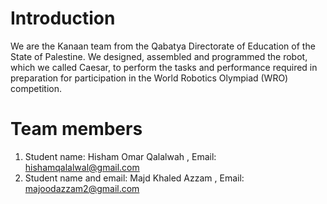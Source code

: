 
# Introduction #

We are the Kanaan team from the Qabatya Directorate of Education of the State of Palestine. 
We designed, assembled and programmed the robot, which we called Caesar, to perform the tasks and performance required in preparation for participation in the World Robotics Olympiad (WRO) competition.


# Team members #

1) Student name: Hisham Omar Qalalwah ,
Email: hishamqalalwal@gmail.com
2) Student name and email: Majd Khaled Azzam ,
Email: majoodazzam2@gmail.com
